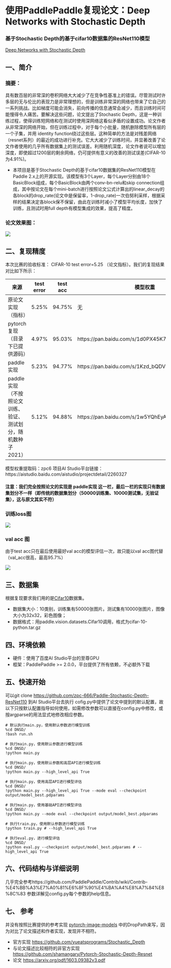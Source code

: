 # 使用PaddlePaddle复现论文：Deep Networks with Stochastic Depth
### 基于Stochastic Depth的基于cifar10数据集的ResNet110模型
[Deep Networks with Stochastic Depth](https://arxiv.org/pdf/1603.09382v3.pdf)

## 一、简介
### 摘要：
  具有数百层的非常深的卷积网络大大减少了在竞争性基准上的错误。尽管测试时许多层的无与伦比的表现力是非常理想的，但是训练非常深的网络也带来了它自己的一系列挑战。比如梯度可能会消失，前向传播的信息通常会减少，而且训练时间可能慢得令人痛苦。要解决这些问题，论文提出了Stochastic Depth，这是一种训练过程，使得训练短网络和在测试时使用深网络这看似矛盾的设置成功。论文作者从非常深的网络开始，但在训练过程中，对于每个小批量，随机删除模型所有层的一个子集，并用 identity function绕过这些层。这种简单的方法是对残差网络（resnet系列）的最近的成功进行补充。它大大减少了训练时间，并显著改善了论文作者使用的几乎所有数据集上的测试误差。利用随机深度，论文作者说可以增加深度，即使超过1200层的剩余网络，仍可提供有意义的改善的测试误差(CIFAR-10为4.91%)。
  * 本项目是基于Stochastic Depth的基于cifar10数据集的ResNet110模型在 Paddle 2.x上的开源实现。该模型有3个Layer，每个Layer分别由18个BasicBlock组成，每个BasicBlock由两个conv-bn-relu和skip connection组成，其中按论文在每个mini-batch进行按照论文公式计算出的linear_decay的各block的drop_rate(论文中是保留率，1-drop_rate)一次伯努利采样，根据采样的结果决定各block保不保留，由此在训练时减小了模型平均长度，加快了训练，且测试时用full depth有模型集成的效果，提高了精度。
### 论文效果图：
![](https://github.com/zpc-666/Paddle-Stochastic-Depth-ResNet110/blob/main/images/paper%20results.PNG)
## 二、复现精度
本次比赛的验收标准： CIFAR-10 test error=5.25 （论文指标）。我们的复现结果对比如下所示：
<table>
    <thead>
        <tr>
            <th>来源</th>
            <th>test error</th>
            <th>test acc</th>
            <th>模型权重</th>
        </tr>
    </thead>
    <tbody>
        <tr>
            <td>原论文实现（指标）</td>
            <td>5.25%</td>
            <td>94.75%</td>
            <td>无</td>
        </tr>
        <tr>
            <td>pytorch复现（目录下已提供源码）</td>
            <td>4.97%</td>
            <td>95.03%</td>
            <td>https://pan.baidu.com/s/1d0PX45K73JHFeHc19X0eTA</td>
        </tr>
        <tr>
            <td>paddle实现</td>
            <td>5.23%</td>
            <td>94.77%</td>
            <td>https://pan.baidu.com/s/1Kzd_bQDVbHIL7J0-NZWkqw</td>
          </tr>
         <tr>
            <td>paddle实现（不按照论文训练、验证、测试划分，随机数种子2021）</td>
            <td>5.12%</td>
            <td>94.88%</td>
            <td>https://pan.baidu.com/s/1w5YQhEyASPNPHTDPJFJswA</td>
        </tr>
    </tbody>
</table>
模型权重提取码：zpc6 项目AI Studio平台链接：https://aistudio.baidu.com/aistudio/projectdetail/2260327

#### 注意：我们完全按照论文的实现是 paddle实现 这一栏，最后一栏的实现只有数据集划分不一样（即传统的数据集划分（50000训练集、10000测试集，无验证集），这与原文其实不符）

### 训练loss图

![](https://github.com/zpc-666/Paddle-Stochastic-Depth-ResNet110/blob/main/images/train_loss.PNG)

### val acc 图
由于test acc只在最后使用最好val acc的模型评估一次，故只能以val acc图代替（val_acc很高，最高95.7%）

![](https://github.com/zpc-666/Paddle-Stochastic-Depth-ResNet110/blob/main/images/val_acc.PNG)



## 三、数据集
根据复现要求我们用的是[Cifar10](https://aistudio.baidu.com/aistudio/datasetdetail/103297)数据集。
* 数据集大小：10类别，训练集有50000张图片。测试集有10000张图片，图像大小为32x32，彩色图像；
* 数据格式：用paddle.vision.datasets.Cifar10调用，格式为cifar-10-python.tar.gz

## 四、环境依赖
* 硬件：使用了百度AI Studio平台的至尊GPU
* 框架：PaddlePaddle >= 2.0.0，平台提供了所有依赖，不必额外下载

## 五、快速开始
可以git clone https://github.com/zpc-666/Paddle-Stochastic-Depth-ResNet110 到AI Studio平台去执行
cofig.py中提供了论文中提到的默认配置，故以下只按默认配置指导如何使用，如需修改参数可以直接在config.py中修改，或按argparse的用法显式地修改相应参数。

```
# 默认执行main.py，使用默认参数进行模型训练
%cd DNSD/
!bash run.sh
```
```
# 执行main.py，使用默认参数进行模型训练
%cd DNSD/
!python main.py
```
```
# 执行main.py，使用默认参数和高层API进行模型训练
%cd DNSD/
!python main.py --high_level_api True
```
```
# 执行main.py，使用高层API进行模型评估
%cd DNSD/
!python main.py --high_level_api True --mode eval --checkpoint output/model_best.pdparams
```
```
# 执行main.py，使用基础API进行模型评估
%cd DNSD/
!python main.py --mode eval --checkpoint output/model_best.pdparams
```
```
# 执行train.py，使用默认参数进行模型训练
!python train.py # --high_level_api True
```
```
# 执行eval.py，进行模型评估
%cd DNSD/
!python eval.py --checkpoint output/model_best.pdparams # --high_level_api True
```

## 六、代码结构与详细说明
  几乎完全参考https://github.com/PaddlePaddle/Contrib/wiki/Contrib-%E4%BB%A3%E7%A0%81%E6%8F%90%E4%BA%A4%E8%A7%84%E8%8C%83
  参数详解见config.py每个参数的help信息。

## 七、 参考
  并没有按照比赛提供的参考实现 [pytorch-image-models](https://github.com/rwightman/pytorch-image-models) 中的DropPath来写，因为对比了论文描述和作者实现，发现并不相符。
  * 官方实现 https://github.com/yueatsprograms/Stochastic_Depth
  * 与论文描述比较相符的非官方实现 https://github.com/shamangary/Pytorch-Stochastic-Depth-Resnet
  * 论文 https://arxiv.org/pdf/1603.09382v3.pdf
